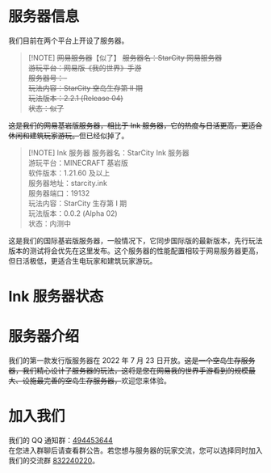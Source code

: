 # 服务器信息

我们目前在两个平台上开设了服务器。


> [!NOTE] <del>网易服务器</del>【似了】
 <del>服务器名：StarCity 网易服务器  
 游玩平台：网易版《我的世界》手游  
 服务器号：-  
 玩法内容：StarCity 空岛生存第 II 期  
 玩法版本：2.2.1 (Release 04)  
 状态：似了</del>  

<del>这是我们的网易基岩版服务器，相比于 Ink 服务器，它的热度与日活更高，更适合休闲和建筑玩家游玩。</del>但已经似掉了。

> [!NOTE] Ink 服务器
 服务器名：StarCity Ink 服务器  
 游玩平台：MINECRAFT 基岩版  
 软件版本：1.21.60 及以上  
 服务器地址：starcity.ink  
 服务器端口：19132  
 玩法内容：StarCity 生存第 I 期  
 玩法版本：0.0.2 (Alpha 02)  
 状态：内测中  

这是我们的国际基岩版服务器，一般情况下，它同步国际版的最新版本，先行玩法版本的测试将会优先在这里发布。这个服务器的性能配置相较于网易服务器更高，但日活极低，更适合生电玩家和建筑玩家游玩。

# Ink 服务器状态

<div id="minecraft-server-checker"></div>

<!-- 关键：使用客户端条件判断包裹脚本 -->
<script>
// 确保只在浏览器环境执行（避免 SSR 阶段报错）
if (typeof window !== 'undefined' && typeof document !== 'undefined') {
  const script = document.createElement('script');
  script.src = 'https://craftblockht6x.github.io/minecraft-server-checker.js';
  script.onload = () => {
    initMinecraftServerChecker({
      containerId: 'minecraft-server-checker',
      defaultServers: [
        { address: "starcity.ink:19132" }, // 注意：地址格式为 "主机：端口"
      ],
      displaySettings: {
        motd: true,
        version: true,
        players: true,
        gamemode: true,
        edition: true,
        software: true,
        plugins: true,
        delay: true
      },
      allowUserInput: false,
      refreshInterval: 5000,
      theme: {
        cardBackgroundColor: '#2c3e50',
        textColor: '#ffffff',
        primaryColor: '#3498db',
        successColor: '#2ecc71',
        errorColor: '#e74c3c'
      }
    });
  };
  document.head.appendChild(script);
}
</script>

# 服务器介绍

我们的第一款发行版服务器在 2022 年 7 月 23 日开放。<del>这是一个空岛生存服务器，我们精心设计了服务器的玩法，这将是您在网易我的世界手游看到的规模最大、设施最完善的空岛生存服务器，</del>欢迎您来体验。

# 加入我们

我们的 QQ 通知群：[494453644](https://qm.qq.com/q/494453644)  
在您进入群聊后请查看群公告。若您想与服务器的玩家交流，您可以选择同时加入我们的交流群 [832240220](https://jq.qq.com/?_wv=1027&k=832240220)。